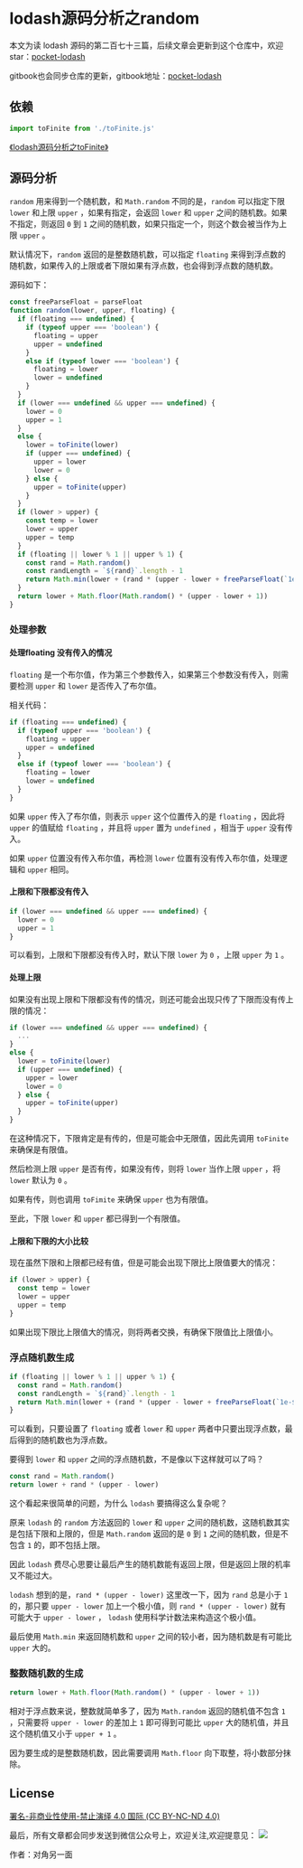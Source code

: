 # lodash源码分析之random

本文为读 lodash 源码的第二百七十三篇，后续文章会更新到这个仓库中，欢迎 star：[pocket-lodash](https://github.com/yeyuqiudeng/pocket-lodash)

gitbook也会同步仓库的更新，gitbook地址：[pocket-lodash](https://www.gitbook.com/book/yeyuqiudeng/pocket-lodash/details)

## 依赖

```javascript
import toFinite from './toFinite.js'
```

[《lodash源码分析之toFinite》](toFinite.md)

## 源码分析

`random` 用来得到一个随机数，和 `Math.random` 不同的是，`random` 可以指定下限 `lower` 和上限 `upper` ，如果有指定，会返回 `lower` 和 `upper` 之间的随机数。如果不指定，则返回 `0` 到 `1` 之间的随机数，如果只指定一个，则这个数会被当作为上限 `upper` 。

默认情况下，`random` 返回的是整数随机数，可以指定 `floating` 来得到浮点数的随机数，如果传入的上限或者下限如果有浮点数，也会得到浮点数的随机数。

源码如下：

```javascript
const freeParseFloat = parseFloat
function random(lower, upper, floating) {
  if (floating === undefined) {
    if (typeof upper === 'boolean') {
      floating = upper
      upper = undefined
    }
    else if (typeof lower === 'boolean') {
      floating = lower
      lower = undefined
    }
  }
  if (lower === undefined && upper === undefined) {
    lower = 0
    upper = 1
  }
  else {
    lower = toFinite(lower)
    if (upper === undefined) {
      upper = lower
      lower = 0
    } else {
      upper = toFinite(upper)
    }
  }
  if (lower > upper) {
    const temp = lower
    lower = upper
    upper = temp
  }
  if (floating || lower % 1 || upper % 1) {
    const rand = Math.random()
    const randLength = `${rand}`.length - 1
    return Math.min(lower + (rand * (upper - lower + freeParseFloat(`1e-${randLength}`))), upper)
  }
  return lower + Math.floor(Math.random() * (upper - lower + 1))
}

```

### 处理参数

#### 处理floating 没有传入的情况

`floating` 是一个布尔值，作为第三个参数传入，如果第三个参数没有传入，则需要检测 `upper` 和 `lower` 是否传入了布尔值。

相关代码：

```javascript
if (floating === undefined) {
  if (typeof upper === 'boolean') {
    floating = upper
    upper = undefined
  }
  else if (typeof lower === 'boolean') {
    floating = lower
    lower = undefined
  }
}
```

如果 `upper` 传入了布尔值，则表示 `upper` 这个位置传入的是 `floating` ，因此将 `upper` 的值赋给 `floating` ，并且将 `upper` 置为 `undefined` ，相当于 `upper` 没有传入。

如果 `upper` 位置没有传入布尔值，再检测 `lower` 位置有没有传入布尔值，处理逻辑和 `upper` 相同。

#### 上限和下限都没有传入

```javascript
if (lower === undefined && upper === undefined) {
  lower = 0
  upper = 1
}
```

可以看到，上限和下限都没有传入时，默认下限 `lower` 为 `0` ，上限 `upper` 为 `1` 。

#### 处理上限

如果没有出现上限和下限都没有传的情况，则还可能会出现只传了下限而没有传上限的情况：

```javascript
if (lower === undefined && upper === undefined) {
  ...
}
else {
  lower = toFinite(lower)
  if (upper === undefined) {
    upper = lower
    lower = 0
  } else {
    upper = toFinite(upper)
  }
}
```

在这种情况下，下限肯定是有传的，但是可能会中无限值，因此先调用 `toFinite` 来确保是有限值。

然后检测上限 `upper` 是否有传，如果没有传，则将 `lower` 当作上限 `upper` ，将 `lower` 默认为 `0` 。

如果有传，则也调用 `toFimite` 来确保 `upper` 也为有限值。

至此，下限 `lower` 和 `upper` 都已得到一个有限值。

#### 上限和下限的大小比较

现在虽然下限和上限都已经有值，但是可能会出现下限比上限值要大的情况：

```javascript
if (lower > upper) {
  const temp = lower
  lower = upper
  upper = temp
}
```

如果出现下限比上限值大的情况，则将两者交换，有确保下限值比上限值小。

### 浮点随机数生成

```javascript
if (floating || lower % 1 || upper % 1) {
  const rand = Math.random()
  const randLength = `${rand}`.length - 1
  return Math.min(lower + (rand * (upper - lower + freeParseFloat(`1e-${randLength}`))), upper)
}
```

可以看到，只要设置了 `floating` 或者 `lower` 和 `upper` 两者中只要出现浮点数，最后得到的随机数也为浮点数。

要得到 `lower` 和 `upper` 之间的浮点随机数，不是像以下这样就可以了吗？

```javascript
const rand = Math.random()
return lower + rand * (upper - lower)
```

这个看起来很简单的问题，为什么 `lodash` 要搞得这么复杂呢？

原来 `lodash` 的 `random` 方法返回的 `lower` 和 `upper` 之间的随机数，这随机数其实是包括下限和上限的，但是 `Math.random` 返回的是 `0` 到 `1` 之间的随机数，但是不包含 `1` 的，即不包括上限。

因此 `lodash` 费尽心思要让最后产生的随机数能有返回上限，但是返回上限的机率又不能过大。

`lodash` 想到的是，`rand * (upper - lower)` 这里改一下，因为 `rand` 总是小于 `1` 的，那只要 `upper - lower` 加上一个极小值，则 `rand * (upper - lower)` 就有可能大于 `upper - lower` ， `lodash` 使用科学计数法来构造这个极小值。

最后使用 `Math.min` 来返回随机数和 `upper` 之间的较小者，因为随机数是有可能比 `upper` 大的。

### 整数随机数的生成

```javascript
return lower + Math.floor(Math.random() * (upper - lower + 1))
```

相对于浮点数来说，整数就简单多了，因为 `Math.random` 返回的随机值不包含 `1` ，只需要将 `upper - lower` 的差加上 `1` 即可得到可能比 `upper` 大的随机值，并且这个随机值又小于 `upper + 1` 。

因为要生成的是整数随机数，因此需要调用 `Math.floor` 向下取整，将小数部分抹除。

## License

[署名-非商业性使用-禁止演绎 4.0 国际 (CC BY-NC-ND 4.0)](http://creativecommons.org/licenses/by-nc-nd/4.0/)

最后，所有文章都会同步发送到微信公众号上，欢迎关注,欢迎提意见：  ![](https://raw.githubusercontent.com/yeyuqiudeng/resource/master/images/qrcode_front-end-article.jpg) 

作者：对角另一面 


